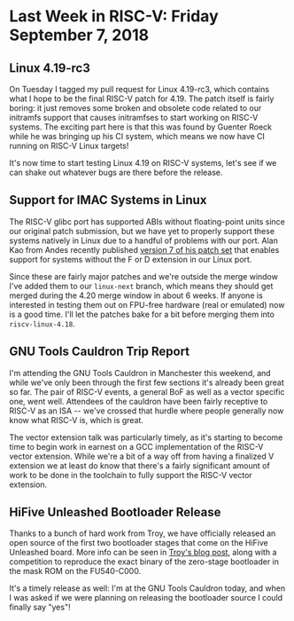 # Last Week in RISC-V: Friday September  7, 2018

## Linux 4.19-rc3

On Tuesday I tagged my pull request for Linux 4.19-rc3, which contains
what I hope to be the final RISC-V patch for 4.19.  The patch itself is
fairly boring: it just removes some broken and obsolete code related to
our initramfs support that causes initramfses to start working on RISC-V
systems.  The exciting part here is that this was found by Guenter Roeck
while he was bringing up his CI system, which means we now have CI
running on RISC-V Linux targets!

It's now time to start testing Linux 4.19 on RISC-V systems, let's see
if we can shake out whatever bugs are there before the release.

## Support for IMAC Systems in Linux

The RISC-V glibc port has supported ABIs without floating-point units
since our original patch submission, but we have yet to properly support
these systems natively in Linux due to a handful of problems with our
port.  Alan Kao from Andes recently published [version 7 of his patch
set](https://lkml.kernel.org/r/1535332075-5727-1-git-send-email-alankao@andestech.com)
that enables support for systems without the F or D extension in our
Linux port.

Since these are fairly major patches and we're outside the merge window
I've added them to our `linux-next` branch, which means they should get
merged during the 4.20 merge window in about 6 weeks.  If anyone is
interested in testing them out on FPU-free hardware (real or emulated)
now is a good time.  I'll let the patches bake for a bit before merging
them into `riscv-linux-4.18`.

## GNU Tools Cauldron Trip Report

I'm attending the GNU Tools Cauldron in Manchester this weekend, and
while we've only been through the first few sections it's already been
great so far.  The pair of RISC-V events, a general BoF as well as a
vector specific one, went well.  Attendees of the cauldron have been
fairly receptive to RISC-V as an ISA -- we've crossed that hurdle where
people generally now know what RISC-V is, which is great.

The vector extension talk was particularly timely, as it's starting to
become time to begin work in earnest on a GCC implementation of the
RISC-V vector extension.  While we're a bit of a way off from having a
finalized V extension we at least do know that there's a fairly
significant amount of work to be done in the toolchain to fully support
the RISC-V vector extension.

## HiFive Unleashed Bootloader Release

Thanks to a bunch of hard work from Troy, we have officially released an
open source of the first two bootloader stages that come on the HiFive
Unleashed board.  More info can be seen in [Troy's blog
post](https://www.sifive.com/blog/2018/09/06/an-open-source-release-of-the-freedom-u540-c000s-bootloader/),
along with a competition to reproduce the exact binary of the zero-stage
bootloader in the mask ROM on the FU540-C000.

It's a timely release as well: I'm at the GNU Tools Cauldron today, and
when I was asked if we were planning on releasing the bootloader source
I could finally say "yes"!
